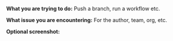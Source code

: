 
**What you are trying to do:**
Push a branch, run a workflow etc.

**What issue you are encountering:**
For the author, team, org, etc.

**Optional screenshot:**